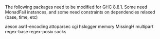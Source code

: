 The following packages need to be modified for GHC 8.8.1.  Some need MonadFail instances, and some need constraints
on dependencies relaxed (base, time, etc)

aeson
asn1-encoding
attoparsec
cgi
hslogger
memory
MissingH
multipart
regex-base
regex-posix
socks
